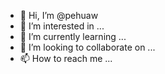 - 👋 Hi, I’m @pehuaw
- 👀 I’m interested in ...
- 🌱 I’m currently learning ...
- 💞️ I’m looking to collaborate on ...
- 📫 How to reach me ...

<!---
pehuaw/pehuaw is a ✨ special ✨ repository because its `README.md` (this file) appears on your GitHub profile.
You can click the Preview link to take a look at your changes.
--->
